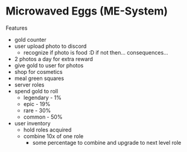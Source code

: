 # Microwaved Eggs (ME-System)

Features
- gold counter
- user upload photo to discord
    - recognize if photo is food :D if not then... consequences...
- 2 photos a day for extra reward
- give gold to user for photos
- shop for cosmetics
- meal green squares
- server roles
- spend gold to roll 
    - legendary - 1%
    - epic - 19%
    - rare - 30%
    - common - 50%
- user inventory
    - hold roles acquired
    - combine 10x of one role
        - some percentage to combine and upgrade to next level role